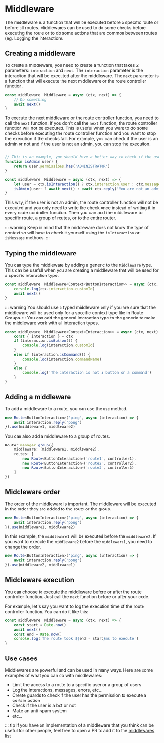 # Middleware
The middleware is a function that will be executed before a specific route or before all routes.
Middlewares can be used to do some checks before executing the route or to do some actions that are common between routes
(eg. Logging the interaction).
## Creating a middleware
To create a middleware, you need to create a function that takes 2 parameters: `interaction` and `next`.
The `interaction` parameter is the interaction that will be executed after the middleware.
The `next` parameter is a function that will execute the next middleware or the route controller function.
```ts
const middleware: Middleware = async (ctx, next) => {
    // Do something
    await next()
}
```
To execute the next middleware or the route controller function, you need to call the `next` function.
If you don't call the `next` function, the route controller function will not be executed.
This is useful when you want to do some checks before executing the route controller function and you want to stop the execution if the checks fail.
For example, you can check if the user is an admin or not and if the user is not an admin, you can stop the execution.
```ts

// This is an example, you should have a better way to check if the user is an admin or not
function isAdmin(user) {
    return user.permissions.has('ADMINISTRATOR')
}

const middleware: Middleware = async (ctx, next) => {
    let user = ctx.isInteraction() ? ctx.interaction.user : ctx.message.author
    isAdmin(user) ? await next() : await ctx.reply('You are not an admin')
}
```
This way, if the user is not an admin, the route controller function will not be executed
and you only need to write the check once instead of writing it in every route controller function.
Then you can add the middleware to specific route, a group of routes, or to the entire router.

::: warning
Keep in mind that the middleware does not know the type of context so will have to check it yourself
using the `isInteraction` or `isMessage` methods.
:::
## Typing the middleware
You can type the middleware by adding a generic to the `Middleware` type.
This can be usefull when you are creating a middleware that will be used for a specific interaction type.
```ts
const middleware: Middleware<Context<ButtonInteraction>> = async (ctx, next) => {
    console.log(ctx.interaction.customId)
    await next()
}
```
::: warning
You should use a typed middleware only if you are sure that the middleware will 
be used only for a specific context type like in Route Groups.
:::
You can add the general Interaction type to the generic to make the middleware work with all interaction types.
```ts
const middleware: Middleware<Context<Interaction>> = async (ctx, next) => {
    const { interaction } = ctx
    if (interaction.isButton()) {
        console.log(interaction.customId)
    }
    else if (interaction.isCommand()) {
        console.log(interaction.commandName)
    }
    else {
        console.log('The interaction is not a button or a command')
    }
}
```
## Adding a middleware
To add a middleware to a route, you can use the `use` method.
```ts
new Route<ButtonInteraction>('ping', async (interaction) => {
    await interaction.reply('pong')
}).use(middleware1, middleware2)
```
You can also add a middleware to a group of routes.
```ts
Router.manager.group({
    middleware: [middleware1, middleware2],
    routes: [
        new Route<ButtonInteraction>('route1', controller1),
        new Route<ButtonInteraction>('route2', controller2),
        new Route<ButtonInteraction>('route3', controller3)
    ]
})
```

## Middleware order
The order of the middleware is important.
The middleware will be executed in the order they are added to the route or the group.
```ts
new Route<ButtonInteraction>('ping', async (interaction) => {
    await interaction.reply('pong')
}).use(middleware1, middleware2)
```
In this example, the `middleware1` will be executed before the `middleware2`.
If you want to execute the `middleware2` before the `middleware1`, you need to change the order.
```ts
new Route<ButtonInteraction>('ping', async (interaction) => {
    await interaction.reply('pong')
}).use(middleware2, middleware1)
```

## Middleware execution
You can choose to execute the middleware before or after the route controller function.
Just call the `next` function before or after your code.

For example, let's say you want to log the execution time of the route controller function.
You can do it like this:
```ts
const middleware: Middleware = async (ctx, next) => {
    const start = Date.now()
    await next()
    const end = Date.now()
    console.log(`The route took ${end - start}ms to execute`)
}
```

## Use cases
Middlewares are powerful and can be used in many ways.
Here are some examples of what you can do with middlewares:
- Limit the access to a route to a specific user or a group of users
- Log the interactions, messages, errors, etc...
- Create guards to check if the user has the permission to execute a certain action
- Check if the user is a bot or not
- Make an anti-spam system
- etc...

::: tip
If you have an implementation of a middleware that you think can be useful for other people, feel free to open a PR to add it to the 
[middlewares list](#) 

